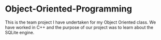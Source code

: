# Object-Oriented-Programming
This is the team project I have undertaken for my Object Oriented class. We have worked in C++ and the purpose of our project was to learn about the SQLite engine.
